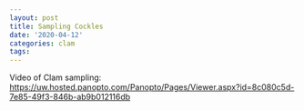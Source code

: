 ```yaml
---
layout: post
title: Sampling Cockles
date: '2020-04-12'
categories: clam
tags:
---
```


Video of Clam sampling: https://uw.hosted.panopto.com/Panopto/Pages/Viewer.aspx?id=8c080c5d-7e85-49f3-846b-ab9b012116db
